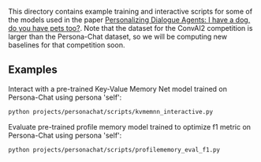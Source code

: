 This directory contains example training and interactive scripts for some of
the models used in the paper [Personalizing Dialogue Agents: I have a dog, do
you have pets too?](https://arxiv.org/pdf/1801.07243.pdf). Note that the
dataset for the ConvAI2 competition is larger than the Persona-Chat dataset, so
we will be computing new baselines for that competition soon.

## Examples
Interact with a pre-trained Key-Value Memory Net model trained on Persona-Chat
using persona 'self':
```bash
python projects/personachat/scripts/kvmemnn_interactive.py
```

Evaluate pre-trained profile memory model trained to optimize f1 metric on
Persona-Chat using persona 'self':
```bash
python projects/personachat/scripts/profilememory_eval_f1.py
```
